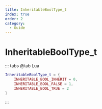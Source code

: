 ```yaml
---
title: InheritableBoolType_t
index: true
order: 2
category:
  - Guide
---
```


# InheritableBoolType_t
::: tabs
@tab Lua
```lua
InheritableBoolType_t = {
    INHERITABLE_BOOL_INHERIT = 0,
    INHERITABLE_BOOL_FALSE = 1,
    INHERITABLE_BOOL_TRUE = 2
}
```
:::